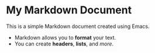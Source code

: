 # My Markdown Document

This is a simple Markdown document created using Emacs.

- Markdown allows you to **format** your text.
- You can create **headers**, **lists**, and *more*.

